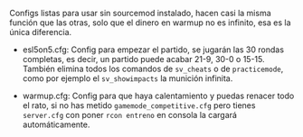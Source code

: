 Configs listas para usar sin sourcemod instalado, hacen casi la misma función que las otras, solo que el dinero en warmup no es infinito, esa es la única diferencia.

- esl5on5.cfg: Config para empezar el partido, se jugarán las 30 rondas completas, es decir, un partido puede acabar 21-9, 30-0 o 15-15. También elimina todos los comandos de `sv_cheats` o de `practicemode`, como por ejemplo el `sv_showimpacts` la munición infinita.

- warmup.cfg: Config para que haya calentamiento y puedas renacer todo el rato, si no has metido `gamemode_competitive.cfg` pero tienes `server.cfg` con poner `rcon entreno` en consola la cargará automáticamente.
